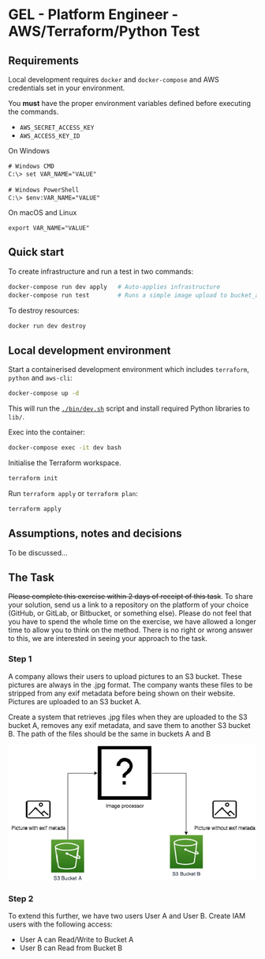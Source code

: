 # GEL - Platform Engineer - AWS/Terraform/Python Test

## Requirements

Local development requires `docker` and `docker-compose` and AWS credentials
set in your environment.

You **must** have the proper environment variables defined before executing the commands.

* `AWS_SECRET_ACCESS_KEY`
* `AWS_ACCESS_KEY_ID`

On Windows
```
# Windows CMD
C:\> set VAR_NAME="VALUE"

# Windows PowerShell
C:\> $env:VAR_NAME="VALUE"
```

On macOS and Linux
```
export VAR_NAME="VALUE"
```

## Quick start

To create infrastructure and run a test in two commands:

```bash
docker-compose run dev apply   # Auto-applies infrastructure
docker-compose run test        # Runs a simple image upload to bucket_a and download from bucket_b
```

To destroy resources:

```bash
docker run dev destroy
```

## Local development environment

Start a containerised development environment which includes `terraform`,
`python` and `aws-cli`:

```bash
docker-compose up -d
```

This will run the [`./bin/dev.sh`](./bin/dev.sh) script and install required
Python libraries to `lib/`.

Exec into the container:

```bash
docker-compose exec -it dev bash
```

Initialise the Terraform workspace.

```bash
terraform init
```

Run `terraform apply` or `terraform plan`:

```bash
terraform apply
```

## Assumptions, notes and decisions

To be discussed...

## The Task

~~Please complete this exercise within 2 days of receipt of this task~~. To share
your solution, send us a link to a repository on the platform of your choice
(GitHub, or GitLab, or Bitbucket, or something else). Please do not feel that
you have to spend the whole time on the exercise, we have allowed a longer time
to allow you to think on the method. There is no right or wrong answer to this,
we are interested in seeing your approach to the task.

### Step 1

A company allows their users to upload pictures to an S3 bucket. These pictures
are always in the .jpg format. The company wants these files to be stripped
from any exif metadata before being shown on their website. Pictures are
uploaded to an S3 bucket A.

Create a system that retrieves .jpg files when they are uploaded to the S3
bucket A, removes any exif metadata, and save them to another S3 bucket B. The
path of the files should be the same in buckets A and B

![Architecture](./docs/architecture.png)

### Step 2

To extend this further, we have two users User A and User B. Create IAM users
with the following access:

- User A can Read/Write to Bucket A
- User B can Read from Bucket B
